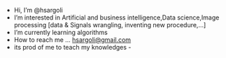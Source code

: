 - Hi, I’m @hsargoli
- I’m interested in Artificial and business intelligence,Data science,Image processing
                              [data & Signals wrangling, inventing new procedure,...]
- I’m currently learning algorithms
- How to reach me ... hsargoli@gmail.com
- its prod of me to teach my knowledges - 
